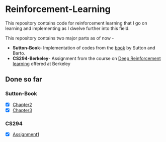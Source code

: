 # Reinforcement-Learning
This repository contains code for reinforcement learning that I 
go on learning and implementing as I dwelve further into this field.

This repository contains two major parts as of now - 
- <b>Sutton-Book</b>- Implementation of codes from the [book](http://ufal.mff.cuni.cz/~straka/courses/npfl114/2016/sutton-bookdraft2016sep.pdf) by Sutton and Barto.
- <b>CS294-Berkeley</b>- Assignment from the course on [Deep Reinforcement learning](http://rll.berkeley.edu/deeprlcourse/) offered at Berkeley

## Done so far 
### Sutton-Book
- [x] [Chapter2](https://github.com/alokwhitewolf/Reinforcement-Learning/blob/master/Sutton-Book/ch_02/K-Armed-Bandit.ipynb)
- [x] [Chapter3](https://github.com/alokwhitewolf/Reinforcement-Learning/blob/master/Sutton-Book/ch_03/Finite%20Markov%20Decision%20Process.ipynb)

### CS294
- [x] [Assignment1](https://github.com/alokwhitewolf/Reinforcement-Learning/tree/master/CS294-Berkeley/hw1)

